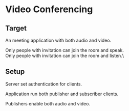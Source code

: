 # Video Conferencing

## Target

An meeting application with both audio and video.

Only people with invitation can join the room and speak.\
Only people with invitation can join the room and listen.\


## Setup

Server set authentication for clients.

Application run both publisher and subscriber clients.

Publishers enable both audio and video.
